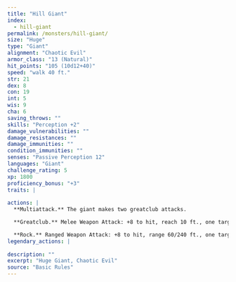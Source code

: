 ```yaml
---
title: "Hill Giant"
index:
  - hill-giant
permalink: /monsters/hill-giant/
size: "Huge"
type: "Giant"
alignment: "Chaotic Evil"
armor_class: "13 (Natural)"
hit_points: "105 (10d12+40)"
speed: "walk 40 ft."
str: 21
dex: 8
con: 19
int: 5
wis: 9
cha: 6
saving_throws: ""
skills: "Perception +2"
damage_vulnerabilities: ""
damage_resistances: ""
damage_immunities: ""
condition_immunities: ""
senses: "Passive Perception 12"
languages: "Giant"
challenge_rating: 5
xp: 1800
proficiency_bonus: "+3"
traits: |
  
actions: |
  **Multiattack.** The giant makes two greatclub attacks.

  **Greatclub.** Melee Weapon Attack: +8 to hit, reach 10 ft., one target. Hit: 18 (3d8 + 5) bludgeoning damage.

  **Rock.** Ranged Weapon Attack: +8 to hit, range 60/240 ft., one target. Hit: 21 (3d10 + 5) bludgeoning damage.  
legendary_actions: |
  
description: ""
excerpt: "Huge Giant, Chaotic Evil"
source: "Basic Rules"
---
```

